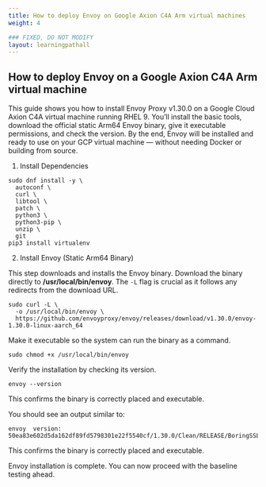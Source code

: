 ```yaml
---
title: How to deploy Envoy on Google Axion C4A Arm virtual machines
weight: 4

### FIXED, DO NOT MODIFY
layout: learningpathall
---
```



## How to deploy Envoy on a Google Axion C4A Arm virtual machine
This guide shows you how to install Envoy Proxy v1.30.0 on a Google Cloud Axion C4A virtual machine running RHEL 9. You’ll install the basic tools, download the official static Arm64 Envoy binary, give it executable permissions, and check the version. By the end, Envoy will be installed and ready to use on your GCP virtual machine — without needing Docker or building from source.

1. Install Dependencies

```console
sudo dnf install -y \
  autoconf \
  curl \
  libtool \
  patch \
  python3 \
  python3-pip \
  unzip \
  git
pip3 install virtualenv
```

2. Install Envoy (Static Arm64 Binary)

This step downloads and installs the Envoy binary.
Download the binary directly to **/usr/local/bin/envoy**. The `-L` flag is crucial as it follows any redirects from the download URL.

```console
sudo curl -L \
  -o /usr/local/bin/envoy \
  https://github.com/envoyproxy/envoy/releases/download/v1.30.0/envoy-1.30.0-linux-aarch_64
```
Make it executable so the system can run the binary as a command.

```console
sudo chmod +x /usr/local/bin/envoy
```
Verify the installation by checking its version.

```console
envoy --version
```
This confirms the binary is correctly placed and executable.

You should see an output similar to:

```output
envoy  version: 50ea83e602d5da162df89fd5798301e22f5540cf/1.30.0/Clean/RELEASE/BoringSSL
```
This confirms the binary is correctly placed and executable.

Envoy installation is complete. You can now proceed with the baseline testing ahead.
